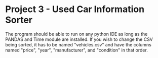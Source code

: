 # Project 3 - Used Car Information Sorter
The program should be able to run on any python IDE as long as the PANDAS and Time module are installed.
If you wish to change the CSV being sorted, it has to be named "vehicles.csv" and have the columns named "price", "year", "manufacturer", and "condition" in that order.
